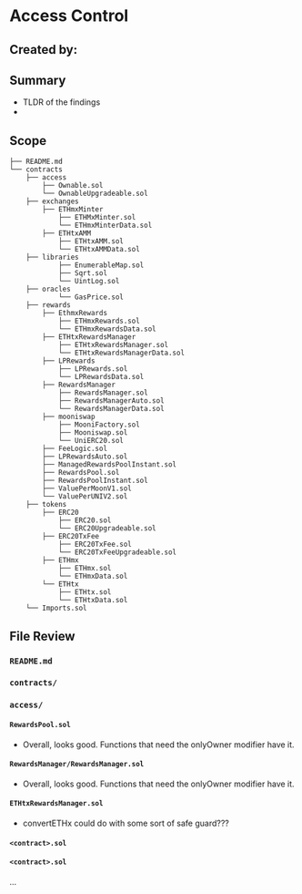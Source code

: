 # Access Control

## Created by:

## Summary

- TLDR of the findings
-

## Scope

```
├── README.md
└── contracts
    ├── access
        ├── Ownable.sol
        └── OwnableUpgradeable.sol
    ├── exchanges
        ├── ETHmxMinter
            ├── ETHMxMinter.sol
            └── ETHmxMinterData.sol
        ├── ETHtxAMM
            ├── ETHtxAMM.sol
            └── ETHtxAMMData.sol
    ├── libraries
            ├── EnumerableMap.sol
            ├── Sqrt.sol
            └── UintLog.sol
    ├── oracles
            └── GasPrice.sol
    ├── rewards
        ├── EthmxRewards
            ├── ETHmxRewards.sol
            └── ETHmxRewardsData.sol
        ├── ETHtxRewardsManager
            ├── ETHtxRewardsManager.sol
            └── ETHtxRewardsManagerData.sol
        ├── LPRewards
            ├── LPRewards.sol
            └── LPRewardsData.sol
        ├── RewardsManager
            ├── RewardsManager.sol
            ├── RewardsManagerAuto.sol
            └── RewardsManagerData.sol
        ├── mooniswap
            ├── MooniFactory.sol
            ├── Mooniswap.sol
            └── UniERC20.sol
        ├── FeeLogic.sol
        ├── LPRewardsAuto.sol
        ├── ManagedRewardsPoolInstant.sol
        ├── RewardsPool.sol
        ├── RewardsPoolInstant.sol
        ├── ValuePerMoonV1.sol
        └── ValuePerUNIV2.sol
    ├── tokens
        ├── ERC20
            ├── ERC20.sol
            └── ERC20Upgradeable.sol
        ├── ERC20TxFee
            ├── ERC20TxFee.sol
            └── ERC20TxFeeUpgradeable.sol
        ├── ETHmx
            ├── ETHmx.sol
            └── ETHmxData.sol
        └── ETHtx
            ├── ETHtx.sol
            └── ETHtxData.sol
    └── Imports.sol
```

## File Review

### `README.md`

### `contracts/`

### `access/`

#### `RewardsPool.sol`

- Overall, looks good. Functions that need the onlyOwner modifier have it.

#### `RewardsManager/RewardsManager.sol`

- Overall, looks good. Functions that need the onlyOwner modifier have it.

#### `ETHtxRewardsManager.sol`

- convertETHx could do with some sort of safe guard???

#### `<contract>.sol`

#### `<contract>.sol`

...
